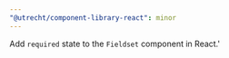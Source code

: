 ```yaml
---
"@utrecht/component-library-react": minor
---
```


Add `required` state to the `Fieldset` component in React.'
